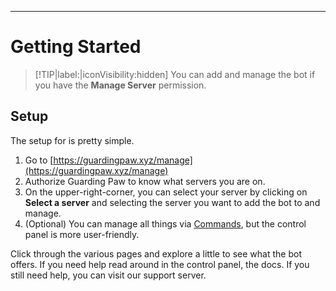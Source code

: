 ---

# Getting Started

> [!TIP|label:|iconVisibility:hidden]
> You can add and manage the bot if you have the **Manage Server** permission.

## Setup

The setup for is pretty simple.

1. Go to [https://guardingpaw.xyz/manage](https://guardingpaw.xyz/manage)
2. Authorize Guarding Paw to know what servers you are on.
3. On the upper-right-corner, you can select your server by clicking on **Select a server** and selecting the server you want to add the bot to and manage.
4. (Optional) You can manage all things via [Commands](all-commands.md), but the control panel is more user-friendly.




Click through the various pages and explore a little to see what the bot offers. If you need help read around in the control panel, the docs. If you still need help, you can visit our support server.
